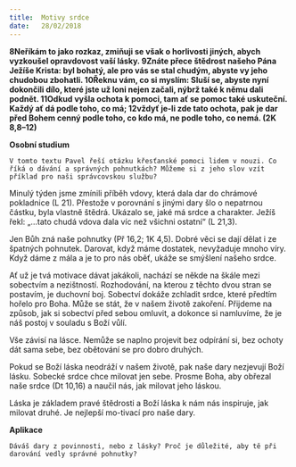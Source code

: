 ```yaml
---
title:  Motivy srdce
date:   28/02/2018
---
```


**8Neříkám to jako rozkaz, zmiňuji se však o horlivosti jiných, abych vyzkoušel opravdovost vaší lásky. 9Znáte přece štědrost našeho Pána Ježíše Krista: byl bohatý, ale pro vás se stal chudým, abyste vy jeho chudobou zbohatli. 10Řeknu vám, co si myslím: Sluší se, abyste nyní dokončili dílo, které jste už loni nejen začali, nýbrž také k němu dali podnět. 11Odkud vyšla ochota k pomoci, tam ať se pomoc také uskuteční. Každý ať dá podle toho, co má; 12vždyť je-li zde tato ochota, pak je dar před Bohem cenný podle toho, co kdo má, ne podle toho, co nemá. (2K 8,8–12)** 

**Osobní studium** 

`V tomto textu Pavel řeší otázku křesťanské pomoci lidem v nouzi. Co říká o dávání a správných pohnutkách? Můžeme si z jeho slov vzít příklad pro naši správcovskou službu?` 

Minulý týden jsme zmínili příběh vdovy, která dala dar do chrámové pokladnice (L 21). Přestože v porovnání s jinými dary šlo o nepatrnou částku, byla vlastně štědrá. Ukázalo se, jaké má srdce a charakter. Ježíš řekl: „…tato chudá vdova dala víc než všichni ostatní“ (L 21,3). 

Jen Bůh zná naše pohnutky (Př 16,2; 1K 4,5). Dobré věci se dají dělat i ze špatných pohnutek. Darovat, když máme dostatek, nevyžaduje mnoho víry. Když dáme z mála a je to pro nás oběť, ukáže se smýšlení našeho srdce. 

Ať už je tvá motivace dávat jakákoli, nachází se někde na škále mezi sobectvím a nezištností. Rozhodování, na kterou z těchto dvou stran se postavím, je duchovní boj. Sobectví dokáže zchladit srdce, které předtím hořelo pro Boha. Může se stát, že v našem životě zakoření. Přijdeme na způsob, jak si sobectví před sebou omluvit, a dokonce si namluvíme, že je náš postoj v souladu s Boží vůlí. 

Vše závisí na lásce. Nemůže se naplno projevit bez odpírání si, bez ochoty dát sama sebe, bez obětování se pro dobro druhých. 

Pokud se Boží láska neodráží v našem životě, pak naše dary nezjevují Boží lásku. Sobecké srdce chce milovat jen sebe. Prosme Boha, aby obřezal naše srdce (Dt 10,16) a naučil nás, jak milovat jeho láskou. 

Láska je základem pravé štědrosti a Boží láska k nám nás inspiruje, jak milovat druhé. Je nejlepší mo-tivací pro naše dary. 

**Aplikace** 

`Dáváš dary z povinnosti, nebo z lásky? Proč je důležité, aby tě při darování vedly správné pohnutky?`